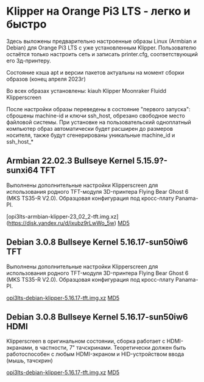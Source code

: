 # Klipper на Orange Pi3 LTS - легко и быстро
Здесь выложены предварительно настроенные образы Linux (Armbian и Debian) для Orange Pi3 LTS с уже установленным Klipper. 
Пользователю остаётся только настроить сеть и записать printer.cfg, соответствующий его 3д-принтеру.

Состояние кэша apt и версии пакетов актуальны на момент сборки образов (конец апреля 2023г)

Во всех образах установлены:
kiauh
Klipper
Moonraker
Fluidd
Klipperscreen

После настройки образы переведены в состояние "первого запуска": сброшены machine-id и ключи ssh_host, обрезано свободное место файловой системы.
При установке на пользовательский одноплатный компьютер образ автоматически будет расширен до размеров носителя, также будут сгенерированы уникальные machine_id и ssh_host_*

## Armbian 22.02.3 Bullseye Kernel 5.15.9?-sunxi64 TFT
Выполнены дополнительные настройки Klipperscreen для использования родного TFT-модуля 3D-принтера Flying Bear Ghost 6 (MKS TS35-R V2.0).
Образцовая конфигурация под кросс-плату Panama-PI.

[opi3lts-armbian-klipper-23_02_2-tft.img.xz] (https://disk.yandex.ru/d/ixubz9rLwWo_5w) [MD5](https://disk.yandex.ru/d/b65SwCyx3wrJKQ)

## Debian 3.0.8 Bullseye Kernel 5.16.17-sun50iw6 TFT
Выполнены дополнительные настройки Klipperscreen для использования родного TFT-модуля 3D-принтера Flying Bear Ghost 6 (MKS TS35-R V2.0).
Образцовая конфигурация под кросс-плату Panama-PI.

[opi3lts-debian-klipper-5.16.17-tft.img.xz](https://disk.yandex.ru/d/NbC7Z7L7qGhJkA) [MD5](https://disk.yandex.ru/d/YX8rYuO5LvMLig)

## Debian 3.0.8 Bullseye Kernel 5.16.17-sun50iw6 HDMI
Klipperscreen в оригинальном состоянии, сборка работает с HDMI-экранами, в частности, 7" тачскринами. 
Теоретически должен быть работоспособен с любым HDMI-экраном и HID-устройством ввода (мышь, тачскрин)

[opi3lts-debian-klipper-5.16.17-tft.img.xz](https://disk.yandex.ru/d/UV94V2JONHBnLg) [MD5](https://disk.yandex.ru/d/Y_Kp65xYlXajHw)
